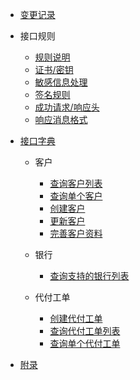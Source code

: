 * [变更记录](docs/virtualbank/zh-cn/README.md)

- 接口规则

  - [规则说明](docs/virtualbank/zh-cn/apiRule/illustrate.md)
  - [证书/密钥](docs/virtualbank/zh-cn/apiRule/key.md)
  - [敏感信息处理](docs/virtualbank/zh-cn/apiRule/sensitive.md)
  - [签名规则](docs/virtualbank/zh-cn/apiRule/sign.md)
  - [成功请求/响应头](docs/virtualbank/zh-cn/apiRule/header.md)
  - [响应消息格式](docs/virtualbank/zh-cn/apiRule/result.md)

- [接口字典](docs/virtualbank/zh-cn/api/api.md)

  - 客户
    - [查询客户列表](docs/virtualbank/zh-cn/api/custom/list.md)
    - [查询单个客户](docs/virtualbank/zh-cn/api/custom/detail.md)
    - [创建客户](docs/virtualbank/zh-cn/api/custom/create.md)
    - [更新客户](docs/virtualbank/zh-cn/api/custom/update.md)
    - [完善客户资料](docs/virtualbank/zh-cn/api/custom/file.md)

  - 银行
    - [查询支持的银行列表](docs/virtualbank/zh-cn/api/banks/list.md)

  - 代付工单
    - [创建代付工单](docs/virtualbank/zh-cn/api/payCustomTicket/create.md)
    - [查询代付工单列表](docs/virtualbank/zh-cn/api/payCustomTicket/list.md)
    - [查询单个代付工单](docs/virtualbank/zh-cn/api/payCustomTicket/detail.md)

- [附录](docs/virtualbank/zh-cn/appendix/appendix.md)
  
